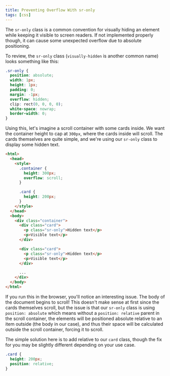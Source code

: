 ```yaml
---
title: Preventing Overflow With sr-only
tags: [css]
---
```


The `sr-only` class is a common convention for visually hiding an element
while keeping it visible to screen readers. If not implemented properly
though, it can cause some unexpected overflow due to absolute positioning.

To review, the `sr-only` class (`visually-hidden` is another common name)
looks something like this:

```css
.sr-only {
  position: absolute;
  width: 1px;
  height: 1px;
  padding: 0;
  margin: -1px;
  overflow: hidden;
  clip: rect(0, 0, 0, 0);
  white-space: nowrap;
  border-width: 0;
}
```

Using this, let's imagine a scroll container with some cards inside. We
want the container height to cap at `300px`, where the cards inside will
scroll. The cards themselves are quite simple, and we're using our
`sr-only` class to display some hidden text.

```html
<html>
  <head>
    <style>
      .container {
        height: 300px;
        overflow: scroll;
      }

      .card {
        height: 200px;
      }
    </style>
  </head>
  <body>
    <div class="container">
      <div class="card">
        <p class="sr-only">Hidden text</p>
        <p>Visible text</p>
      </div>

      <div class="card">
        <p class="sr-only">Hidden text</p>
        <p>Visible text</p>
      </div>

      ...
    </div>
  </body>
</html>
```

If you run this in the browser, you'll notice an interesting issue. The
body of the document begins to scroll! This doesn't make sense at first
since the cards themselves scroll, but the issue is that our `sr-only`
class is using `position: absolute` which means without a
`position: relative` parent in the scroll container, the elements will be
positioned absolute relative to an item outside (the body in our case), and
thus their space will be calculated outside the scroll container, forcing
it to scroll.

The simple solution here is to add relative to our `card` class, though the
fix for you may be slightly different depending on your use case.

```css {3}
.card {
  height: 200px;
  position: relative;
}
```
